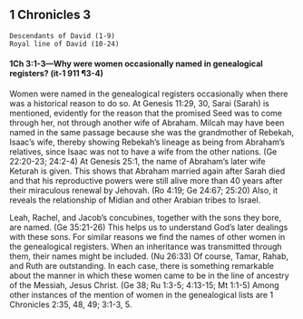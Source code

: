 ## 1 Chronicles 3

```
Descendants of David (1-9)
Royal line of David (10-24)
```

#### 1Ch 3:1-3​—Why were women occasionally named in genealogical registers? (it-1 911 ¶3-4)

Women were named in the genealogical registers occasionally when there was a historical reason to do so. At Genesis 11:29, 30, Sarai (Sarah) is mentioned, evidently for the reason that the promised Seed was to come through her, not through another wife of Abraham. Milcah may have been named in the same passage because she was the grandmother of Rebekah, Isaac’s wife, thereby showing Rebekah’s lineage as being from Abraham’s relatives, since Isaac was not to have a wife from the other nations. (Ge 22:20-23; 24:2-4) At Genesis 25:1, the name of Abraham’s later wife Keturah is given. This shows that Abraham married again after Sarah died and that his reproductive powers were still alive more than 40 years after their miraculous renewal by Jehovah. (Ro 4:19; Ge 24:67; 25:20) Also, it reveals the relationship of Midian and other Arabian tribes to Israel.

Leah, Rachel, and Jacob’s concubines, together with the sons they bore, are named. (Ge 35:21-26) This helps us to understand God’s later dealings with these sons. For similar reasons we find the names of other women in the genealogical registers. When an inheritance was transmitted through them, their names might be included. (Nu 26:33) Of course, Tamar, Rahab, and Ruth are outstanding. In each case, there is something remarkable about the manner in which these women came to be in the line of ancestry of the Messiah, Jesus Christ. (Ge 38; Ru 1:3-5; 4:13-15; Mt 1:1-5) Among other instances of the mention of women in the genealogical lists are 1 Chronicles 2:35, 48, 49; 3:1-3, 5.
